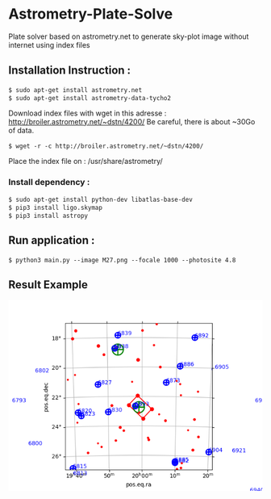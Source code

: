 # Astrometry-Plate-Solve
Plate solver based on astrometry.net to generate sky-plot image without internet using index files

## Installation Instruction :

```
$ sudo apt-get install astrometry.net
$ sudo apt-get install astrometry-data-tycho2
```

Download index files with wget in this adresse : http://broiler.astrometry.net/~dstn/4200/
Be careful, there is about ~30Go of data.
```
$ wget -r -c http://broiler.astrometry.net/~dstn/4200/
```

Place the index file on : /usr/share/astrometry/

### Install dependency :
```
$ sudo apt-get install python-dev libatlas-base-dev
$ pip3 install ligo.skymap
$ pip3 install astropy
```

## Run application :
```
$ python3 main.py --image M27.png --focale 1000 --photosite 4.8
```

## Result Example
![Sky Plot](sky_plot_result.png)
